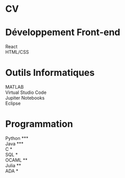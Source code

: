 # CV

# Développement Front-end
 React  
 HTML/CSS  
# Outils Informatiques
 MATLAB  
 Virtual Studio Code  
 Jupiter Notebooks  
 Eclipse  
# Programmation
 Python ***  
 Java ***  
 C *   
 SQL *  
 OCAML **   
 Julia **  
 ADA *  
